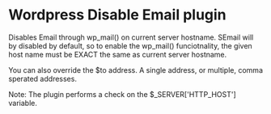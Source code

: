 Wordpress Disable Email plugin
===============================

Disables Email through wp_mail() on current server hostname. SEmail will by disabled by default, so to enable the wp_mail() funciotnality, the given host name must be EXACT the same as current server hostname. 

You can also override the $to address. A single address, or multiple, comma sperated addresses.

Note: The plugin performs a check on the $_SERVER['HTTP_HOST'] variable.